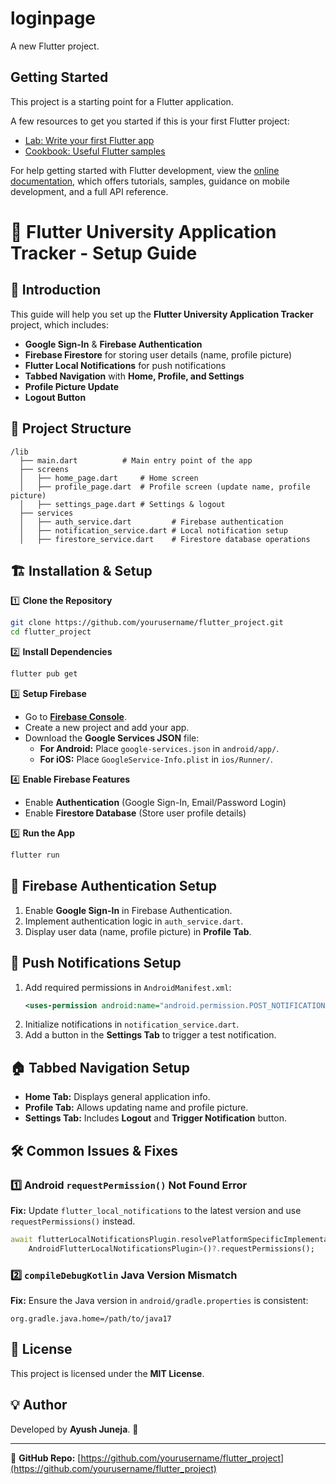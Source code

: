 # loginpage

A new Flutter project.

## Getting Started

This project is a starting point for a Flutter application.

A few resources to get you started if this is your first Flutter project:

- [Lab: Write your first Flutter app](https://docs.flutter.dev/get-started/codelab)
- [Cookbook: Useful Flutter samples](https://docs.flutter.dev/cookbook)

For help getting started with Flutter development, view the
[online documentation](https://docs.flutter.dev/), which offers tutorials,
samples, guidance on mobile development, and a full API reference.

# 📱 Flutter University Application Tracker - Setup Guide

## 🚀 Introduction
This guide will help you set up the **Flutter University Application Tracker** project, which includes:
- **Google Sign-In** & **Firebase Authentication**
- **Firebase Firestore** for storing user details (name, profile picture)
- **Flutter Local Notifications** for push notifications
- **Tabbed Navigation** with **Home, Profile, and Settings**
- **Profile Picture Update**
- **Logout Button**

## 📂 Project Structure
```
/lib
  ├── main.dart          # Main entry point of the app
  ├── screens
  │   ├── home_page.dart     # Home screen
  │   ├── profile_page.dart  # Profile screen (update name, profile picture)
  │   ├── settings_page.dart # Settings & logout
  ├── services
  │   ├── auth_service.dart         # Firebase authentication
  │   ├── notification_service.dart # Local notification setup
  │   ├── firestore_service.dart    # Firestore database operations
```

## 🏗 Installation & Setup
1️⃣ **Clone the Repository**
```sh
git clone https://github.com/yourusername/flutter_project.git
cd flutter_project
```

2️⃣ **Install Dependencies**
```sh
flutter pub get
```

3️⃣ **Setup Firebase**
- Go to **[Firebase Console](https://console.firebase.google.com/)**.
- Create a new project and add your app.
- Download the **Google Services JSON** file:
  - **For Android:** Place `google-services.json` in `android/app/`.
  - **For iOS:** Place `GoogleService-Info.plist` in `ios/Runner/`.

4️⃣ **Enable Firebase Features**
- Enable **Authentication** (Google Sign-In, Email/Password Login)
- Enable **Firestore Database** (Store user profile details)

5️⃣ **Run the App**
```sh
flutter run
```

## 🔑 Firebase Authentication Setup
1. Enable **Google Sign-In** in Firebase Authentication.
2. Implement authentication logic in `auth_service.dart`.
3. Display user data (name, profile picture) in **Profile Tab**.

## 🔔 Push Notifications Setup
1. Add required permissions in `AndroidManifest.xml`:
   ```xml
   <uses-permission android:name="android.permission.POST_NOTIFICATIONS"/>
   ```
2. Initialize notifications in `notification_service.dart`.
3. Add a button in the **Settings Tab** to trigger a test notification.

## 🏠 Tabbed Navigation Setup
- **Home Tab:** Displays general application info.
- **Profile Tab:** Allows updating name and profile picture.
- **Settings Tab:** Includes **Logout** and **Trigger Notification** button.

## 🛠 Common Issues & Fixes
### 1️⃣ Android `requestPermission()` Not Found Error
**Fix:** Update `flutter_local_notifications` to the latest version and use `requestPermissions()` instead.
```dart
await flutterLocalNotificationsPlugin.resolvePlatformSpecificImplementation<
    AndroidFlutterLocalNotificationsPlugin>()?.requestPermissions();
```

### 2️⃣ `compileDebugKotlin` Java Version Mismatch
**Fix:** Ensure the Java version in `android/gradle.properties` is consistent:
```properties
org.gradle.java.home=/path/to/java17
```

## 📜 License
This project is licensed under the **MIT License**.

## 💡 Author
Developed by **Ayush Juneja**. 🚀

---
🔗 **GitHub Repo:** [https://github.com/yourusername/flutter_project](https://github.com/yourusername/flutter_project)

